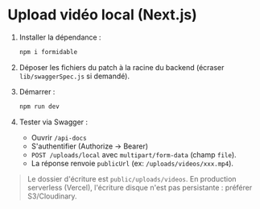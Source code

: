 # Upload vidéo local (Next.js)

1) Installer la dépendance :
   ```bash
   npm i formidable
   ```

2) Déposer les fichiers du patch à la racine du backend (écraser `lib/swaggerSpec.js` si demandé).

3) Démarrer :
   ```bash
   npm run dev
   ```

4) Tester via Swagger :
   - Ouvrir `/api-docs`
   - S'authentifier (Authorize → Bearer)
   - `POST /uploads/local` avec `multipart/form-data` (champ `file`).
   - La réponse renvoie `publicUrl` (ex: `/uploads/videos/xxx.mp4`).

> Le dossier d'écriture est `public/uploads/videos`.
> En production serverless (Vercel), l'écriture disque n'est pas persistante : préférer S3/Cloudinary.
